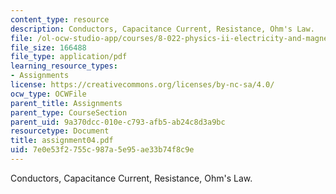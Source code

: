 ```yaml
---
content_type: resource
description: Conductors, Capacitance Current, Resistance, Ohm's Law.
file: /ol-ocw-studio-app/courses/8-022-physics-ii-electricity-and-magnetism-fall-2002/7e0e53f2755c987a5e95ae33b74f8c9e_assignment04.pdf
file_size: 166488
file_type: application/pdf
learning_resource_types:
- Assignments
license: https://creativecommons.org/licenses/by-nc-sa/4.0/
ocw_type: OCWFile
parent_title: Assignments
parent_type: CourseSection
parent_uid: 9a370dcc-010e-c793-afb5-ab24c8d3a9bc
resourcetype: Document
title: assignment04.pdf
uid: 7e0e53f2-755c-987a-5e95-ae33b74f8c9e
---
```

Conductors, Capacitance Current, Resistance, Ohm's Law.